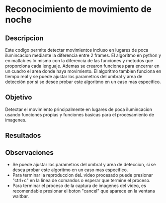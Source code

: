 # Reconocimiento de movimiento de noche
## Descripcion
Este codigo permite detectar movimientos incluso en lugares de poca ilumincacion mediante la diferencia entre 2 frames. El algoritmo en python y en matlab es lo mismo con la diferencia de las funciones y metodos que proporciona cada lenguaje. 
Ademas se crearon funciones para encerrar en un cuadro el area donde haya movimiento. El algoritmo tambien funciona en tiempo real y se puede ajustar los parametros del umbral y area de detección por si se desee probar este algoritmo en un caso mas especifico.

## Objetivo
Detectar el movimiento principalmente en lugares de poca ilumincacion usando funciones propias y funciones basicas para el procesamiento de imagenes.

## Resultados

## Observaciones
- Se puede ajustar los parametros del umbral y area de deteccion, si se desea probar este algoritmo en un caso mas especifico.
- Para terminar la reproduccion deL video procesado puede presionar "ctrl+c" en la linea de comandos o esperar que termine el proceso.
- Para terminar el proceso de la captura de imagenes del video, es recomendable presionar el boton "cancel" que aparece en la ventana waitbar. 
